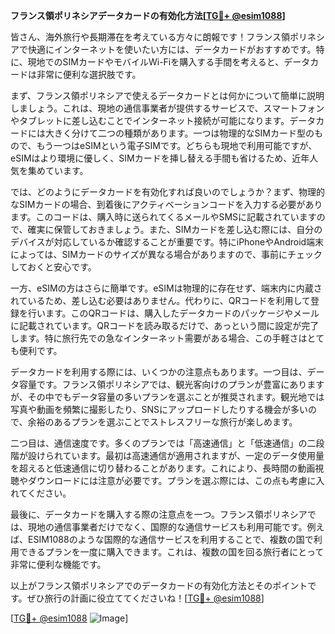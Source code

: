 **フランス領ポリネシアデータカードの有効化方法[[TG💪+ @esim1088](https://t.me/s/esim1088)]**

皆さん、海外旅行や長期滞在を考えている方々に朗報です！フランス領ポリネシアで快適にインターネットを使いたい方には、データカードがおすすめです。特に、現地でのSIMカードやモバイルWi-Fiを購入する手間を考えると、データカードは非常に便利な選択肢です。

まず、フランス領ポリネシアで使えるデータカードとは何かについて簡単に説明しましょう。これは、現地の通信事業者が提供するサービスで、スマートフォンやタブレットに差し込むことでインターネット接続が可能になります。データカードには大きく分けて二つの種類があります。一つは物理的なSIMカード型のもので、もう一つはeSIMという電子SIMです。どちらも現地で利用可能ですが、eSIMはより環境に優しく、SIMカードを挿し替える手間も省けるため、近年人気を集めています。

では、どのようにデータカードを有効化すれば良いのでしょうか？まず、物理的なSIMカードの場合、到着後にアクティベーションコードを入力する必要があります。このコードは、購入時に送られてくるメールやSMSに記載されていますので、確実に保管しておきましょう。また、SIMカードを差し込む際には、自分のデバイスが対応しているか確認することが重要です。特にiPhoneやAndroid端末によっては、SIMカードのサイズが異なる場合がありますので、事前にチェックしておくと安心です。

一方、eSIMの方はさらに簡単です。eSIMは物理的に存在せず、端末内に内蔵されているため、差し込む必要はありません。代わりに、QRコードを利用して登録を行います。このQRコードは、購入したデータカードのパッケージやメールに記載されています。QRコードを読み取るだけで、あっという間に設定が完了します。特に旅行先での急なインターネット需要がある場合、この手軽さはとても便利です。

データカードを利用する際には、いくつかの注意点もあります。一つ目は、データ容量です。フランス領ポリネシアでは、観光客向けのプランが豊富にありますが、その中でもデータ容量の多いプランを選ぶことが推奨されます。観光地では写真や動画を頻繁に撮影したり、SNSにアップロードしたりする機会が多いので、余裕のあるプランを選ぶことでストレスフリーな旅行が楽しめます。

二つ目は、通信速度です。多くのプランでは「高速通信」と「低速通信」の二段階が設けられています。最初は高速通信が適用されますが、一定のデータ使用量を超えると低速通信に切り替わることがあります。これにより、長時間の動画視聴やダウンロードには注意が必要です。プランを選ぶ際には、この点も考慮に入れてください。

最後に、データカードを購入する際の注意点を一つ。フランス領ポリネシアでは、現地の通信事業者だけでなく、国際的な通信サービスも利用可能です。例えば、ESIM1088のような国際的な通信サービスを利用することで、複数の国で利用できるプランを一度に購入できます。これは、複数の国を回る旅行者にとって非常に便利な機能です。

以上がフランス領ポリネシアでのデータカードの有効化方法とそのポイントです。ぜひ旅行の計画に役立ててくださいね！[[TG💪+ @esim1088](https://t.me/s/esim1088)]

[[TG💪+ @esim1088](https://t.me/s/esim1088) ![Image](https://i.postimg.cc/Y0z9fWf4/image.png)]